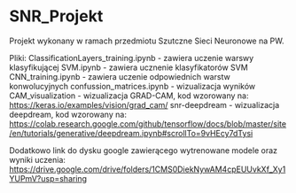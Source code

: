 # SNR_Projekt

Projekt wykonany w ramach przedmiotu Szutczne Sieci Neuronowe na PW.

Pliki:
ClassificationLayers_training.ipynb - zawiera uczenie warswy klasyfikującej
SVM.ipynb - zawiera ucznenie klasyfikatorów SVM
CNN_training.ipynb - zawiera uczenie odpowiednich warstw konwolucyjnych
confussion_matrices.ipynb - wizualizacja wyników
CAM_visualization - wizualizacja GRAD-CAM, kod wzorowany na: https://keras.io/examples/vision/grad_cam/
snr-deepdream - wizualizacja deepdream, kod wzorowany na: https://colab.research.google.com/github/tensorflow/docs/blob/master/site/en/tutorials/generative/deepdream.ipynb#scrollTo=9vHEcy7dTysi

Dodatkowo link do dysku google zawierącego wytrenowane modele oraz wyniki uczenia:
https://drive.google.com/drive/folders/1CMS0DiekNywAM4cpEUUvkXf_Xy1YUPmV?usp=sharing
 


